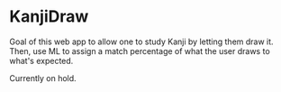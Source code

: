 # KanjiDraw
Goal of this web app to allow one to study Kanji by letting them draw it.
Then, use ML to assign a match percentage of what the user draws to what's expected.

Currently on hold.

